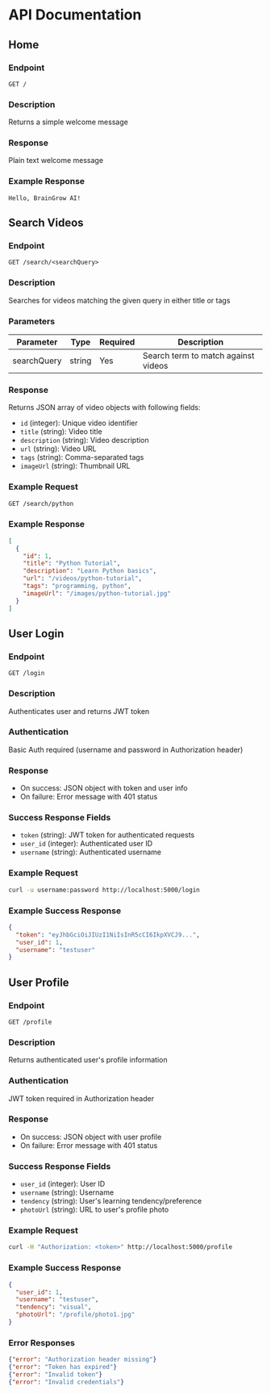 # API Documentation

## Home

### Endpoint

`GET /`

### Description

Returns a simple welcome message

### Response

Plain text welcome message

### Example Response

```
Hello, BrainGrow AI!
```

## Search Videos

### Endpoint

`GET /search/<searchQuery>`

### Description

Searches for videos matching the given query in either title or tags

### Parameters

| Parameter   | Type   | Required | Description                         |
| ----------- | ------ | -------- | ----------------------------------- |
| searchQuery | string | Yes      | Search term to match against videos |

### Response

Returns JSON array of video objects with following fields:

- `id` (integer): Unique video identifier
- `title` (string): Video title
- `description` (string): Video description
- `url` (string): Video URL
- `tags` (string): Comma-separated tags
- `imageUrl` (string): Thumbnail URL

### Example Request

```bash
GET /search/python
```

### Example Response

```json
[
  {
    "id": 1,
    "title": "Python Tutorial",
    "description": "Learn Python basics",
    "url": "/videos/python-tutorial",
    "tags": "programming, python",
    "imageUrl": "/images/python-tutorial.jpg"
  }
]
```

## User Login

### Endpoint

`GET /login`

### Description

Authenticates user and returns JWT token

### Authentication

Basic Auth required (username and password in Authorization header)

### Response

- On success: JSON object with token and user info
- On failure: Error message with 401 status

### Success Response Fields

- `token` (string): JWT token for authenticated requests
- `user_id` (integer): Authenticated user ID
- `username` (string): Authenticated username

### Example Request

```bash
curl -u username:password http://localhost:5000/login
```

### Example Success Response

```json
{
  "token": "eyJhbGciOiJIUzI1NiIsInR5cCI6IkpXVCJ9...",
  "user_id": 1,
  "username": "testuser"
}
```

## User Profile

### Endpoint

`GET /profile`

### Description

Returns authenticated user's profile information

### Authentication

JWT token required in Authorization header

### Response

- On success: JSON object with user profile
- On failure: Error message with 401 status

### Success Response Fields

- `user_id` (integer): User ID
- `username` (string): Username
- `tendency` (string): User's learning tendency/preference
- `photoUrl` (string): URL to user's profile photo

### Example Request

```bash
curl -H "Authorization: <token>" http://localhost:5000/profile
```

### Example Success Response

```json
{
  "user_id": 1,
  "username": "testuser",
  "tendency": "visual",
  "photoUrl": "/profile/photo1.jpg"
}
```

### Error Responses

```json
{"error": "Authorization header missing"}
{"error": "Token has expired"}
{"error": "Invalid token"}
{"error": "Invalid credentials"}
```
